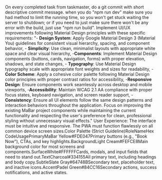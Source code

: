 On every completed task from taskmaster, do a git commit with short descriptive commit message.
when you do "npm run dev" make sure you had method to limit the running time, so you won't get stuck waiting the server to shutdown; or if you need to just make sure there won't be any error with the build, just use "npm run build".
Implement UI/UX improvements following Material Design principles with these specific requirements: "- **Design System**: Apply Google Material Design 3 (Material You) guidelines for consistent visual hierarchy, spacing, and component behavior, - **Simplicity**: Use clean, minimalist layouts with appropriate white space and clear visual hierarchy, -**Components**: Implement Material Design components (buttons, cards, navigation, forms) with proper elevation, shadows, and state changes, - **Typography**: Use Material Design typography scale with appropriate font weights and sizes for readability, - **Color Scheme**: Apply a cohesive color palette following Material Design color principles with proper contrast ratios for accessibility, -**Responsive Design**: Ensure components work seamlessly across desktop and mobile viewports, -**Accessibility**: Maintain WCAG 2.1 AA compliance with proper focus states, keyboard navigation, and screen reader support, - **Consistency**: Ensure all UI elements follow the same design patterns and interaction behaviors throughout the application. Focus on improving the existing MaBar project components while maintaining the current functionality and respecting the user's preference for clean, professional styling without unnecessary visual effects." User Experience: The interface must be intuitive and responsive. The PWA must function flawlessly on all common device screen sizes.Color Palette (Strict Guideline)RoleNameHex CodeUsagePrimaryMaBar Yellow#FDE047Primary buttons (e.g., "Book Now"), CTAs, and key highlights.BackgroundLight Cream#FEFCE8Main background color for most screens and components.SurfaceWhite#FFFFFFCards, modals, and input fields that need to stand out.TextCharcoal#334155All primary text, including headings and body copy.SubtleSlate Gray#64748BSecondary text, placeholder text, and inactive icons.AccentPadel Green#84CC16Secondary actions, success notifications, and active states.